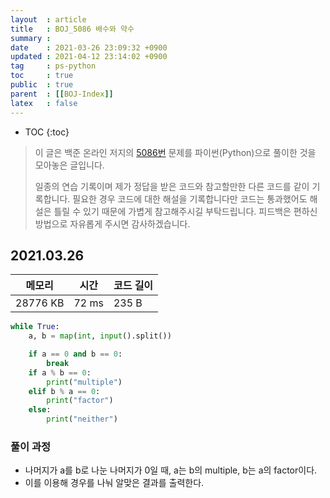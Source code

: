 ```yaml
---
layout  : article
title   : BOJ_5086 배수와 약수
summary : 
date    : 2021-03-26 23:09:32 +0900
updated : 2021-04-12 23:14:02 +0900
tag     : ps-python
toc     : true
public  : true
parent  : [[BOJ-Index]]
latex   : false
---
```

* TOC
{:toc}

>이 글은 백준 온라인 저지의 [5086번](https://www.acmicpc.net/problem/5086) 문제를 파이썬(Python)으로 풀이한 것을 모아놓은 글입니다.
>
> 일종의 연습 기록이며 제가 정답을 받은 코드와 참고할만한 다른 코드를 같이 기록합니다. 필요한 경우 코드에 대한 해설을 기록합니다만 코드는 통과했어도 해설은 틀릴 수 있기 때문에 가볍게 참고해주시길 부탁드립니다. 피드백은 편하신 방법으로 자유롭게 주시면 감사하겠습니다.

## 2021.03.26

| 메모리    | 시간  | 코드 길이 |
| --------- | ----- | --------- |
| 28776 KB  | 72 ms | 235 B     |

```python
while True:
    a, b = map(int, input().split())

    if a == 0 and b == 0:
        break
    if a % b == 0:
        print("multiple")
    elif b % a == 0:
        print("factor")
    else:
        print("neither")
```

### 풀이 과정

* 나머지가 a를 b로 나눈 나머지가 0일 때, a는 b의 multiple, b는 a의 factor이다.
* 이를 이용해 경우를 나눠 알맞은 결과를 출력한다.

